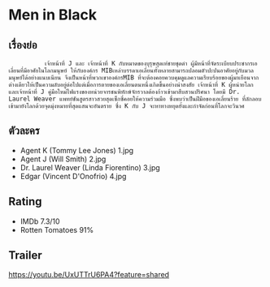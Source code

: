 # Men in Black

## เรื่องย่อ
              เจ้าหน้าที่ J และ เจ้าหน้าที่ K กับหมาดของบุรุษสุดเท่ชายชุดดำ ผู้มีหน้าที่จัดระเบียบประชากรเอเลี่ยนที่มีอาศัยในโลกมนุษย์ ให้กับองค์กร MIBเหล่าบรรดาเอเลี่ยนทั้งหลายสามารถปลอมตัวปะปนอาศัยอยู่กับมวลมนุษย์ได้อย่างแนบเนียน จึงเป็นหน้าที่พวกเขาองค์กรMIB ที่จะต้องคอยควบคุมดูแลความเรียบร้อยของผู้มาเยือนจากต่างเดียวให้เป็นความลับอยู่ต่อไปแต่เมื่อการตายของเอเลี่ยนตนหนึ่งเกิดขึ้นอย่างน่าสงสัย เจ้าหน้าที่ K ผู้หน่ายโลก และเจ้าหน้าที่ J คู่มือใหม่ไฟแรงของหน่วยจารชนพิทักษ์จักรวาลต้องก้าวเข้ามาสืบสวนปริศนา โดยมี Dr. Laurel Weaver แพทย์ชันสูตรสาวสวยสุดเซ็กซี่คอยให้ความร่วมมือ ซึ่งพบว่าเป็นฝีมือของเอเลี่ยนร้าย ที่ลักลอบเข้ามายังโลกด้วยจุดมุ่งหมายที่สุดแสนจะอันตราย ซึ่ง K กับ J จะหาทางหยุดยั้งและกำจัดก่อนที่โลกจะวินาศ

## ตัวละคร
- Agent K (Tommy Lee Jones) 1.jpg
- Agent J (Will Smith) 2.jpg
- Dr. Laurel Weaver (Linda Fiorentino) 3.jpg
- Edgar (Vincent D'Onofrio) 4.jpg

## Rating
- IMDb 7.3/10
- Rotten Tomatoes 91%

## Trailer
https://youtu.be/UxUTTrU6PA4?feature=shared